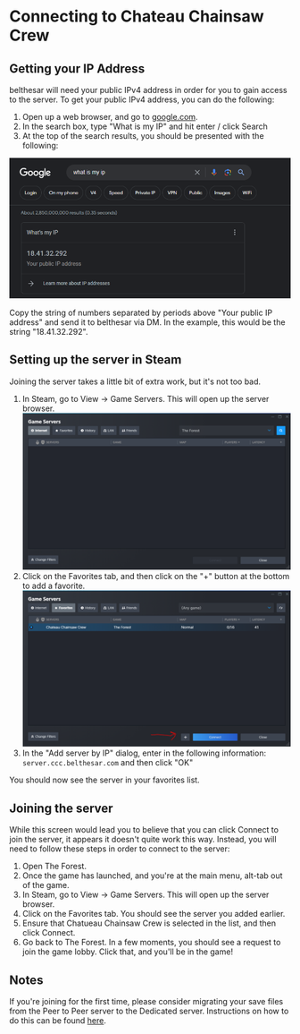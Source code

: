# Connecting to Chateau Chainsaw Crew

## Getting your IP Address

belthesar will need your public IPv4 address in order for you to gain access to the server. To get your public IPv4 address, you can do the following:

1. Open up a web browser, and go to [google.com](https://www.google.com).  
2. In the search box, type "What is my IP" and hit enter / click Search
3. At the top of the search results, you should be presented with the following: 

![What is my IP - Google](/ccc/img/Google-WhatIsMyIp.png)

Copy the string of numbers separated by periods above "Your public IP address" and send it to belthesar via DM. In the example, this would be the string "18.41.32.292". 

## Setting up the server in Steam

Joining the server takes a little bit of extra work, but it's not too bad.

1. In Steam, go to View -> Game Servers. This will open up the server browser.
![Steam Game Server Browser](/ccc/img/steam-game-server-browser.png)
2. Click on the Favorites tab, and then click on the "+" button at the bottom to add a favorite.
![Steam Game Server Browser - Favorites](/ccc/img/steam-game-server-browser-favorites.png)
3. In the "Add server by IP" dialog, enter in the following information: `server.ccc.belthesar.com` and then click "OK"

You should now see the server in your favorites list.

## Joining the server

While this screen would lead you to believe that you can click Connect to join the server, it appears it doesn't quite work this way. Instead, you will need to follow these steps in order to connect to the server:

1. Open The Forest.
2. Once the game has launched, and you're at the main menu, alt-tab out of the game.
3. In Steam, go to View -> Game Servers. This will open up the server browser.
4. Click on the Favorites tab. You should see the server you added earlier.
5. Ensure that Chatueau Chainsaw Crew is selected in the list, and then click Connect.
6. Go back to The Forest. In a few moments, you should see a request to join the game lobby. Click that, and you'll be in the game!

## Notes
If you're joining for the first time, please consider migrating your save files from the Peer to Peer server to the Dedicated server. Instructions on how to do this can be found [here](/ccc/migrating_save_files).